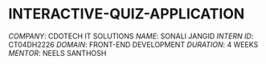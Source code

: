 # INTERACTIVE-QUIZ-APPLICATION
*COMPANY*: CDOTECH IT SOLUTIONS
*NAME*: SONALI JANGID
*INTERN ID*: CT04DH2226
*DOMAIN*: FRONT-END DEVELOPMENT
*DURATION*: 4 WEEKS
*MENTOR*: NEELS SANTHOSH
